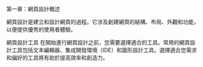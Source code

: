 第一章：網頁設計概述

網頁設計是建立和設計網頁的過程。它涉及創建網頁的結構、布局、外觀和功能，以便提供優秀的使用者體驗。

網頁設計工具
在開始進行網頁設計之前，您需要選擇適合的工具。常用的網頁設計工具包括文本編輯器、集成開發環境（IDE）和圖形設計工具。選擇適合您需求和偏好的工具將有助於提高效率和創造力。
